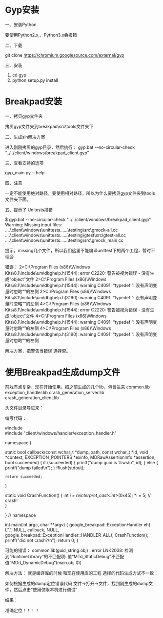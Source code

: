 # Gyp安装

一、安装Python

要使用Python2.x,，Python3.x会报错

二、下载

git clone https://chromium.googlesource.com/external/gyp

三、安装

1. cd gyp
2. python setup.py install

# Breakpad安装

一、拷贝gyp文件夹

拷贝gyp文件夹到breakpad\src\tools文件夹下

二、生成sln解决方案

进入刚刚拷贝的gyp目录，然后执行： 
gyp.bat  -–no-circular-check “../../client/windows/breakpad_client.gyp”

三、查看支持的选项

gyp_main.py --help

四、注意

一定不能使用绝对路径，要使用相对路径，所以为什么要拷贝gyp文件夹到tools文件夹下面。 



五、提示了 Unitests报错

$ gyp.bat --no-circular-check "../../client/windows/breakpad_client.gyp"
Warning: Missing input files:
..\..\client\windows\unittests\..\..\..\testing\src\gmock-all.cc
..\..\client\windows\unittests\..\..\..\testing\gtest\src\gtest-all.cc
..\..\client\windows\unittests\..\..\..\testing\src\gmock_main.cc

提示，missing几个文件，所以我们这里不能编译unittest下的两个工程，暂时不理会 

错误： 
2>C:\Program Files (x86)\Windows Kits\8.1\Include\um\dbghelp.h(1544): error C2220: 警告被视为错误 - 没有生成“object”文件 
2>C:\Program Files (x86)\Windows Kits\8.1\Include\um\dbghelp.h(1544): warning C4091: “typedef ”: 没有声明变量时忽略“”的左侧 
2>C:\Program Files (x86)\Windows Kits\8.1\Include\um\dbghelp.h(3190): warning C4091: “typedef ”: 没有声明变量时忽略“”的左侧 
4>C:\Program Files (x86)\Windows Kits\8.1\Include\um\dbghelp.h(1544): error C2220: 警告被视为错误 - 没有生成“object”文件 
4>C:\Program Files (x86)\Windows Kits\8.1\Include\um\dbghelp.h(1544): warning C4091: “typedef ”: 没有声明变量时忽略“”的左侧 
4>C:\Program Files (x86)\Windows Kits\8.1\Include\um\dbghelp.h(3190): warning C4091: “typedef ”: 没有声明变量时忽略“”的左侧

解决方案，把警告当错误 选择否。

# 使用Breakpad生成dump文件 

前戏有点复杂，现在开始使用。把之前生成的几个lib，包含进来 
common.lib 
exception_handler.lib 
crash_generation_server.lib 
crash_generation_client.lib

头文件目录导进来： 


编写代码：

#include <cstdio>  
#include "client/windows/handler/exception_handler.h"  

namespace {

  static bool callback(const wchar_t *dump_path, const wchar_t *id,
    void *context, EXCEPTION_POINTERS *exinfo,
    MDRawAssertionInfo *assertion,
    bool succeeded) {
    if (succeeded) {
      printf("dump guid is %ws\n", id);
    }
    else {
      printf("dump failed\n");
    }
    fflush(stdout);

    return succeeded;
  }

  static void CrashFunction() {
    int *i = reinterpret_cast<int*>(0x45);
    *i = 5;  // crash!  
  }

}  // namespace  

int main(int argc, char **argv) {
  google_breakpad::ExceptionHandler eh(
    L".", NULL, callback, NULL,
    google_breakpad::ExceptionHandler::HANDLER_ALL);
  CrashFunction();
  printf("did not crash?\n");
  return 0;
}
 
 
可能的错误： 
common.lib(guid_string.obj) : error LNK2038: 检测到“RuntimeLibrary”的不匹配项: 值“MTd_StaticDebug”不匹配值“MDd_DynamicDebug”(main.obj 中)

解决方法： 
就是编译库的时候 和现在使用库的工程 选择的代码生成方式不一致： 


如何根据生成的dump定位错误代码 
文件->打开->文件，找到刚生成的dump文件，然后点击“使用仅限本机进行调试” 


结果： 

准确定位！！！！